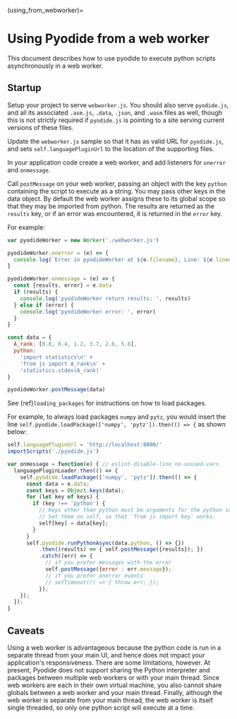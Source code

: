 (using_from_webworker)=
# Using Pyodide from a web worker

This document describes how to use pyodide to execute python scripts
asynchronously in a web worker.

## Startup

Setup your project to serve `webworker.js`. You should also serve
`pyodide.js`, and all its associated `.asm.js`, `.data`, `.json`, and `.wasm`
files as well, though this is not strictly required if `pyodide.js` is pointing
to a site serving current versions of these files.

Update the `webworker.js` sample so that it has as valid URL for `pyodide.js`, and sets
`self.languagePluginUrl` to the location of the supporting files.

In your application code create a web worker, and add listeners for `onerror`
and `onmessage`.

Call `postMessage` on your web worker, passing an object with the key `python`
containing the script to execute as a string. You may pass other keys in the
data object. By default the web worker assigns these to its global scope so that
they may be imported from python. The results are returned as the `results` key,
or if an error was encountered, it is returned in the `error` key.

For example:

```js
var pyodideWorker = new Worker('./webworker.js')

pyodideWorker.onerror = (e) => {
  console.log(`Error in pyodideWorker at ${e.filename}, Line: ${e.lineno}, ${e.message}`)
}

pyodideWorker.onmessage = (e) => {
  const {results, error} = e.data
  if (results) {
    console.log('pyodideWorker return results: ', results)
  } else if (error) {
    console.log('pyodideWorker error: ', error)
  }
}

const data = {
  A_rank: [0.8, 0.4, 1.2, 3.7, 2.6, 5.8],
  python:
    'import statistics\n' +
    'from js import A_rank\n' +
    'statistics.stdev(A_rank)'
}

pyodideWorker.postMessage(data)

```

See {ref}`loading_packages` for instructions on how to load packages.

For example, to always load packages `numpy` and `pytz`, you would insert the
line `self.pyodide.loadPackage(['numpy', 'pytz']).then(() => {` as shown below:

```js
self.languagePluginUrl = 'http://localhost:8000/'
importScripts('./pyodide.js')

var onmessage = function(e) { // eslint-disable-line no-unused-vars
  languagePluginLoader.then(() => {
    self.pyodide.loadPackage(['numpy', 'pytz']).then(() => {
      const data = e.data;
      const keys = Object.keys(data);
      for (let key of keys) {
        if (key !== 'python') {
          // Keys other than python must be arguments for the python script.
          // Set them on self, so that `from js import key` works.
          self[key] = data[key];
        }
      }
      self.pyodide.runPythonAsync(data.python, () => {})
          .then((results) => { self.postMessage({results}); })
          .catch((err) => {
            // if you prefer messages with the error
            self.postMessage({error : err.message});
            // if you prefer onerror events
            // setTimeout(() => { throw err; });
          });
    });
  });
}
```

## Caveats

Using a web worker is advantageous because the python code is run in a separate
thread from your main UI, and hence does not impact your application's
responsiveness.
There are some limitations, however.
At present, Pyodide does not support sharing the Python interpreter and
packages between multiple web workers or with your main thread.
Since web workers are each in their own virtual machine, you also cannot share
globals between a web worker and your main thread.
Finally, although the web worker is separate from your main thread,
the web worker is itself single threaded, so only one python script will
execute at a time.
